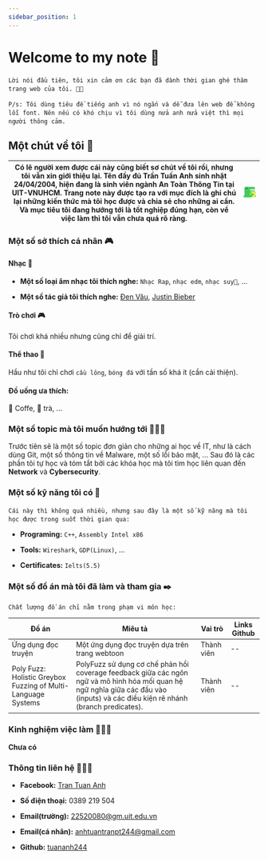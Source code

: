 ```yaml
---
sidebar_position: 1
---
```


# Welcome to my note 🐸

`Lời nói đầu tiên, tôi xin cảm ơn các bạn đã dành thời gian ghé thăm trang web của tôi. 🙏🏼`

`P/s: Tôi dùng tiêu đề tiếng anh vì nó ngắn và dễ đưa lên web để không lỗi font. Nên nếu có khó chịu vì tôi dùng nửa anh nửa việt thì mọi người thông cảm.`

## Một chút về tôi 🫣

| Có lẽ người xem được cái này cũng biết sơ chút về tôi rồi, nhưng tôi vẫn xin giới thiệu lại. Tên đầy đủ  **Trần Tuấn Anh** sinh nhật **24/04/2004**, hiện đang là sinh viên ngành **An Toàn Thông Tin** tại **UIT-VNUHCM**. Trang note này được tạo ra với mục đích là ghi chú lại những kiến thức mà tôi học được và chia sẻ cho những ai cần. Và mục tiêu tôi đang hướng tới là tốt nghiệp đúng hạn, còn về việc làm thì tôi vẫn chưa quá rõ ràng. | ![picture](../static/img/docusaurus.png)  |
| ---------------------------------------------------------------------------------------------------------------------------------------------------------------------------------------------------------------------------------------------------------------------------------------------------------------------------------------------------------------------------------------------------------------------------------------------------- | ----------------------------------------- |

### Một số sở thích cá nhân 🎮

#### Nhạc 🎵

- **Một số loại âm nhạc tôi thích nghe:** `Nhạc Rap`, `nhạc edm`, `nhạc suy🫣`, ...

- **Một số tác giả tôi thích nghe:** [Đen Vâu](https://www.youtube.com/@DenVau1305), [Justin Bieber](https://www.youtube.com/@justinbieber)

#### Trò chơi 🎮

Tôi chơi khá nhiều nhưng cũng chỉ để giải trí.

#### Thể thao 🏅

Hầu như tôi chỉ chơi `cầu lông`, `bóng đá` với tần số khá ít (cần cải thiện).

#### Đồ uống ưa thích:

🍵 Coffe, 🍵 trà, ...

### Một số topic mà tôi muốn hướng tới 🧑🏼‍💻

Trước tiên sẽ là một số topic đơn giản cho những ai học về IT, như là cách dùng Git, một số thông tin về Malware, một số lỗi bảo mật, ... Sau đó là các phần tôi tự học và tóm tắt bởi các khóa học mà tôi tìm học liên quan đến **Network** và **Cybersecurity**.

### Một số kỹ năng tôi có 👀

`Cái này thì không quá nhiều, nhưng sau đây là một số kỹ năng mà tôi học được trong suốt thời gian qua:`

- **Programing:** `C++`, `Assembly Intel x86`

- **Tools:** `Wireshark`, `GDP(Linux)`, ...

- **Certificates:** `Ielts(5.5)`

### Một số đồ án mà tôi đã làm và tham gia ✒️

`Chất lượng đồ án chỉ nằm trong phạm vi môn học: `

|**Đồ án**                             |**Miêu tả**                                                         |**Vai trò**                                     |**Links Github**              |
|--------------------------------------|--------------------------------------------------------------------|------------------------------------------------|------------------------------|
|Ứng dụng đọc truyện                   |Một ứng dụng đọc truyện dựa trên trang webtoon                      |Thành viên                                      |--                            |
|Poly Fuzz: Holistic Greybox Fuzzing of Multi-Language Systems|PolyFuzz sử dụng cơ chế phản hồi coverage feedback giữa các ngôn ngữ và mô hình hóa mối quan hệ ngữ nghĩa giữa các đầu vào (inputs) và các điều kiện rẽ nhánh (branch predicates). |Thành viên|--|

### Kinh nghiệm việc làm 🤷🏼‍♂️

**Chưa có**

### Thông tin liên hệ 💁🏼‍♂️

- **Facebook:** [Tran Tuan Anh](https://www.facebook.com/ta.zek.k4/)

- **Số điện thoại:** 0389 219 504

- **Email(trường):** [22520080@gm.uit.edu.vn](22520080@gm.uit.edu.vn)

- **Email(cá nhân):** [anhtuantranpt244@gmail.com](anhtuantranpt244@gmail.com)

- **Github:** [tuananh244](https://github.com/tuananh244)